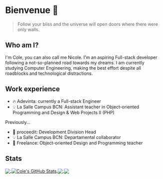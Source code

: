 # Bienvenue 👋
> Follow your bliss and the universe will open doors where there were only walls.

## Who am I?

I'm Cole, you can also call me Nicole. I'm an aspiring Full-stack developer following a not-so-planned road towards my dreams. I am currently studying Computer Engineering, making the best effort despite all roadblocks and technological distractions.

## Work experience
- 🔥 Adevinta: currently a Full-stack Engineer
- 💡 La Salle Campus BCN: Assistant teacher in Object-oriented Programming and Design & Web Projects II (PHP)

Previously...
- 💼 proceedit: Development Division Head
- 💡 La Salle Campus BCN: Departamental collaborator
- 🏫 Freelance: Object-oriented Design and Programming teacher

## Stats

<a href="https://github.com/nickj10/nickj10">
  <img align="center" src="https://github-readme-stats.vercel.app/api/top-langs/?username=nickj10&title_color=ffffff&text_color=c9cacc&icon_color=2bbc8a&bg_color=1d1f21&langs_count=3" />
</a>
<a href="https://github.com/nickj10/nickj10">
  <img align="center" src="https://github-readme-stats.vercel.app/api?username=nickj10&show_icons=true&line_height=27&count_private=true&title_color=ffffff&text_color=c9cacc&icon_color=2bbc8a&bg_color=1d1f21" alt="Cole's GitHub Stats" />
</a>

<a href="https://github.com/nickj10/taberubot">
  <img align="center" src="https://github-readme-stats.vercel.app/api/pin/?username=nickj10&repo=TaberuBot&title_color=ffffff&text_color=c9cacc&icon_color=2bbc8a&bg_color=1d1f21" />
</a>


<a href="https://github.com/nickj10/pwpay">
  <img align="center" src="https://github-readme-stats.vercel.app/api/pin/?username=nickj10&repo=PwPay&title_color=ffffff&text_color=c9cacc&icon_color=2bbc8a&bg_color=1d1f21" />
</a> 

